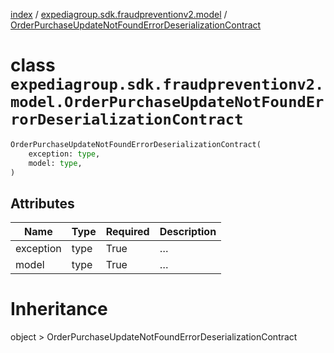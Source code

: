 [index](index.md) /
[expediagroup.sdk.fraudpreventionv2.model](expediagroup.sdk.fraudpreventionv2.model.md)
/
[OrderPurchaseUpdateNotFoundErrorDeserializationContract](OrderPurchaseUpdateNotFoundErrorDeserializationContract.md)

# class `expediagroup.sdk.fraudpreventionv2.model.OrderPurchaseUpdateNotFoundErrorDeserializationContract`

```python
OrderPurchaseUpdateNotFoundErrorDeserializationContract(
    exception: type,
    model: type,
)
```

## Attributes

| Name      | Type | Required | Description |
| --------- | ---- | -------- | ----------- |
| exception | type | True     | …           |
| model     | type | True     | …           |

# Inheritance

object > OrderPurchaseUpdateNotFoundErrorDeserializationContract
